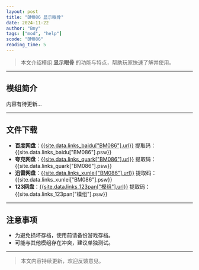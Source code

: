 ```yaml
---
layout: post
title: "BM086 显示眼骨"
date: 2024-11-22
author: "Bny"
tags: ["mod", "help"]
scode: "BM086"
reading_time: 5
---
```


> 本文介绍模组 **显示眼骨** 的功能与特点，帮助玩家快速了解并使用。

---

## 模组简介

内容有待更新...

---

## 文件下载
- **百度网盘**：[{{site.data.links_baidu["BM086"].url}}]({{site.data.links_baidu["BM086"].url}}) 提取码：{{site.data.links_baidu["BM086"].psw}}
- **夸克网盘**：[{{site.data.links_quark["BM086"].url}}]({{site.data.links_quark["BM086"].url}}) 提取码：{{site.data.links_quark["BM086"].psw}}
- **迅雷网盘**：[{{site.data.links_xunlei["BM086"].url}}]({{site.data.links_xunlei["BM086"].url}}) 提取码：{{site.data.links_xunlei["BM086"].psw}}
- **123网盘**：[{{site.data.links_123pan["模组"].url}}]({{site.data.links_123pan["模组"].url}}) 提取码：{{site.data.links_123pan["模组"].psw}}

---

## 注意事项
- 为避免损坏存档，使用前请备份游戏存档。
- 可能与其他模组存在冲突，建议单独测试。

---

> 本文内容持续更新，欢迎反馈意见。
